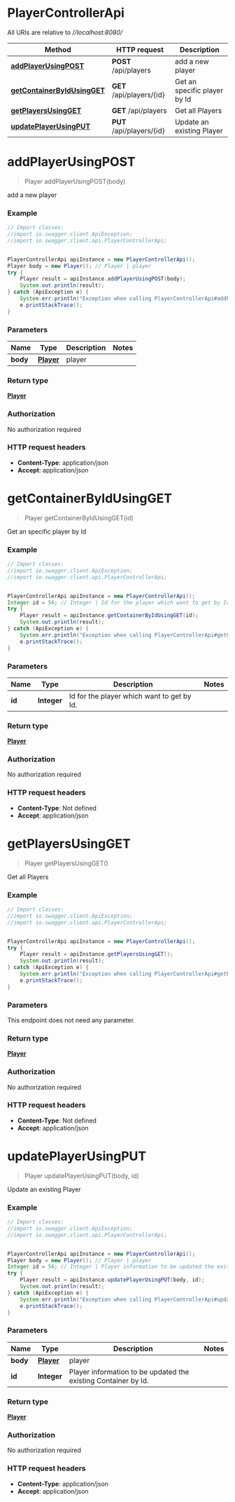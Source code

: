 # PlayerControllerApi

All URIs are relative to *//localhost:8080/*

Method | HTTP request | Description
------------- | ------------- | -------------
[**addPlayerUsingPOST**](PlayerControllerApi.md#addPlayerUsingPOST) | **POST** /api/players | add a new player
[**getContainerByIdUsingGET**](PlayerControllerApi.md#getContainerByIdUsingGET) | **GET** /api/players/{id} | Get an specific player by Id
[**getPlayersUsingGET**](PlayerControllerApi.md#getPlayersUsingGET) | **GET** /api/players | Get all Players
[**updatePlayerUsingPUT**](PlayerControllerApi.md#updatePlayerUsingPUT) | **PUT** /api/players/{id} | Update an existing Player

<a name="addPlayerUsingPOST"></a>
# **addPlayerUsingPOST**
> Player addPlayerUsingPOST(body)

add a new player

### Example
```java
// Import classes:
//import io.swagger.client.ApiException;
//import io.swagger.client.api.PlayerControllerApi;


PlayerControllerApi apiInstance = new PlayerControllerApi();
Player body = new Player(); // Player | player
try {
    Player result = apiInstance.addPlayerUsingPOST(body);
    System.out.println(result);
} catch (ApiException e) {
    System.err.println("Exception when calling PlayerControllerApi#addPlayerUsingPOST");
    e.printStackTrace();
}
```

### Parameters

Name | Type | Description  | Notes
------------- | ------------- | ------------- | -------------
 **body** | [**Player**](Player.md)| player |

### Return type

[**Player**](Player.md)

### Authorization

No authorization required

### HTTP request headers

 - **Content-Type**: application/json
 - **Accept**: application/json

<a name="getContainerByIdUsingGET"></a>
# **getContainerByIdUsingGET**
> Player getContainerByIdUsingGET(id)

Get an specific player by Id

### Example
```java
// Import classes:
//import io.swagger.client.ApiException;
//import io.swagger.client.api.PlayerControllerApi;


PlayerControllerApi apiInstance = new PlayerControllerApi();
Integer id = 56; // Integer | Id for the player which want to get by Id.
try {
    Player result = apiInstance.getContainerByIdUsingGET(id);
    System.out.println(result);
} catch (ApiException e) {
    System.err.println("Exception when calling PlayerControllerApi#getContainerByIdUsingGET");
    e.printStackTrace();
}
```

### Parameters

Name | Type | Description  | Notes
------------- | ------------- | ------------- | -------------
 **id** | **Integer**| Id for the player which want to get by Id. |

### Return type

[**Player**](Player.md)

### Authorization

No authorization required

### HTTP request headers

 - **Content-Type**: Not defined
 - **Accept**: application/json

<a name="getPlayersUsingGET"></a>
# **getPlayersUsingGET**
> Player getPlayersUsingGET()

Get all Players

### Example
```java
// Import classes:
//import io.swagger.client.ApiException;
//import io.swagger.client.api.PlayerControllerApi;


PlayerControllerApi apiInstance = new PlayerControllerApi();
try {
    Player result = apiInstance.getPlayersUsingGET();
    System.out.println(result);
} catch (ApiException e) {
    System.err.println("Exception when calling PlayerControllerApi#getPlayersUsingGET");
    e.printStackTrace();
}
```

### Parameters
This endpoint does not need any parameter.

### Return type

[**Player**](Player.md)

### Authorization

No authorization required

### HTTP request headers

 - **Content-Type**: Not defined
 - **Accept**: application/json

<a name="updatePlayerUsingPUT"></a>
# **updatePlayerUsingPUT**
> Player updatePlayerUsingPUT(body, id)

Update an existing Player

### Example
```java
// Import classes:
//import io.swagger.client.ApiException;
//import io.swagger.client.api.PlayerControllerApi;


PlayerControllerApi apiInstance = new PlayerControllerApi();
Player body = new Player(); // Player | player
Integer id = 56; // Integer | Player information to be updated the existing Container by Id.
try {
    Player result = apiInstance.updatePlayerUsingPUT(body, id);
    System.out.println(result);
} catch (ApiException e) {
    System.err.println("Exception when calling PlayerControllerApi#updatePlayerUsingPUT");
    e.printStackTrace();
}
```

### Parameters

Name | Type | Description  | Notes
------------- | ------------- | ------------- | -------------
 **body** | [**Player**](Player.md)| player |
 **id** | **Integer**| Player information to be updated the existing Container by Id. |

### Return type

[**Player**](Player.md)

### Authorization

No authorization required

### HTTP request headers

 - **Content-Type**: application/json
 - **Accept**: application/json

